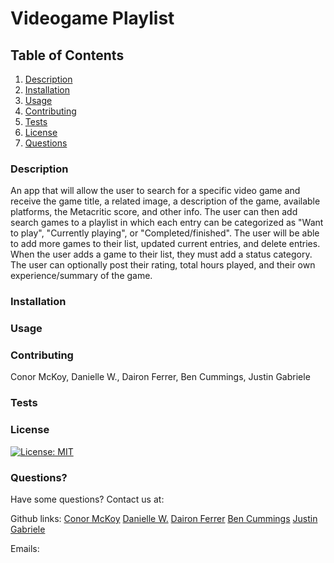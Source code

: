 # Videogame Playlist

## Table of Contents

1. [Description](#description)
2. [Installation](#installation)
3. [Usage](#usage)
4. [Contributing](#contributing)
5. [Tests](#tests)
6. [License](#license)
7. [Questions](#questions)


### Description<a name="description"></a>

An app that will allow the user to search for a specific video game and receive the game title, a related image, a description of the game, available platforms, the Metacritic score, and other info. The user can then add search games to a playlist in which each entry can be categorized as "Want to play", "Currently playing", or "Completed/finished". The user will be able to add more games to their list, updated current entries, and delete entries. When the user adds a game to their list, they must add a status category. The user can optionally post their rating, total hours played, and their own experience/summary of the game.

### Installation<a name="installation"></a>



### Usage<a name="usage"></a>



### Contributing<a name="contributing"></a>

Conor McKoy, Danielle W., Dairon Ferrer, Ben Cummings, Justin Gabriele

### Tests<a name="tests"></a>



### License<a name="license"></a>

[![License: MIT](https://img.shields.io/badge/License-MIT-yellow.svg)](https://opensource.org/licenses/MIT)

### Questions?<a name="questions"></a>

Have some questions? Contact us at: 

Github links:
[Conor McKoy](https://github.com/mckoyc94)
[Danielle W.](https://github.com/dawisen)
[Dairon Ferrer](https://github.com/daironferrer)
[Ben Cummings](https://github.com/Bcummings32)
[Justin Gabriele](https://github.com/gabrielejm)

Emails: 

